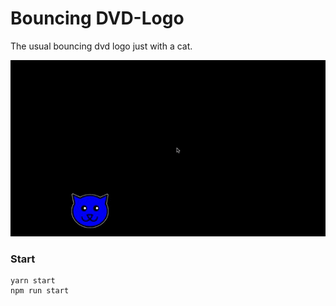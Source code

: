 # Bouncing DVD-Logo

The usual bouncing dvd logo just with a cat.

![Screenshot animated](screenshot.gif "Screenshot")

### Start

```
yarn start
npm run start

```
